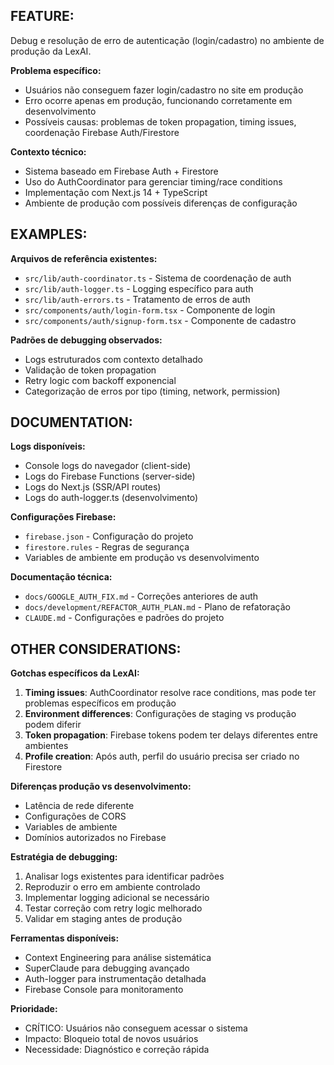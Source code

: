 ## FEATURE:

Debug e resolução de erro de autenticação (login/cadastro) no ambiente de produção da LexAI.

**Problema específico:**
- Usuários não conseguem fazer login/cadastro no site em produção
- Erro ocorre apenas em produção, funcionando corretamente em desenvolvimento
- Possíveis causas: problemas de token propagation, timing issues, coordenação Firebase Auth/Firestore

**Contexto técnico:**
- Sistema baseado em Firebase Auth + Firestore
- Uso do AuthCoordinator para gerenciar timing/race conditions
- Implementação com Next.js 14 + TypeScript
- Ambiente de produção com possíveis diferenças de configuração

## EXAMPLES:

**Arquivos de referência existentes:**
- `src/lib/auth-coordinator.ts` - Sistema de coordenação de auth
- `src/lib/auth-logger.ts` - Logging específico para auth
- `src/lib/auth-errors.ts` - Tratamento de erros de auth
- `src/components/auth/login-form.tsx` - Componente de login
- `src/components/auth/signup-form.tsx` - Componente de cadastro

**Padrões de debugging observados:**
- Logs estruturados com contexto detalhado
- Validação de token propagation
- Retry logic com backoff exponencial
- Categorização de erros por tipo (timing, network, permission)

## DOCUMENTATION:

**Logs disponíveis:**
- Console logs do navegador (client-side)
- Logs do Firebase Functions (server-side)
- Logs do Next.js (SSR/API routes)
- Logs do auth-logger.ts (desenvolvimento)

**Configurações Firebase:**
- `firebase.json` - Configuração do projeto
- `firestore.rules` - Regras de segurança
- Variables de ambiente em produção vs desenvolvimento

**Documentação técnica:**
- `docs/GOOGLE_AUTH_FIX.md` - Correções anteriores de auth
- `docs/development/REFACTOR_AUTH_PLAN.md` - Plano de refatoração
- `CLAUDE.md` - Configurações e padrões do projeto

## OTHER CONSIDERATIONS:

**Gotchas específicos da LexAI:**
1. **Timing issues**: AuthCoordinator resolve race conditions, mas pode ter problemas específicos em produção
2. **Environment differences**: Configurações de staging vs produção podem diferir
3. **Token propagation**: Firebase tokens podem ter delays diferentes entre ambientes
4. **Profile creation**: Após auth, perfil do usuário precisa ser criado no Firestore

**Diferenças produção vs desenvolvimento:**
- Latência de rede diferente
- Configurações de CORS
- Variables de ambiente
- Domínios autorizados no Firebase

**Estratégia de debugging:**
1. Analisar logs existentes para identificar padrões
2. Reproduzir o erro em ambiente controlado
3. Implementar logging adicional se necessário
4. Testar correção com retry logic melhorado
5. Validar em staging antes de produção

**Ferramentas disponíveis:**
- Context Engineering para análise sistemática
- SuperClaude para debugging avançado
- Auth-logger para instrumentação detalhada
- Firebase Console para monitoramento

**Prioridade:**
- CRÍTICO: Usuários não conseguem acessar o sistema
- Impacto: Bloqueio total de novos usuários
- Necessidade: Diagnóstico e correção rápida